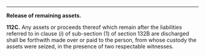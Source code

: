 ****

**Release of remaining assets.**

**112C.** Any assets or proceeds thereof which remain after the liabilities referred to in clause (_i_) of sub-section (1) of section 132B are discharged shall be forthwith made over or paid to the person, from whose custody the assets were seized, in the presence of two respectable witnesses.